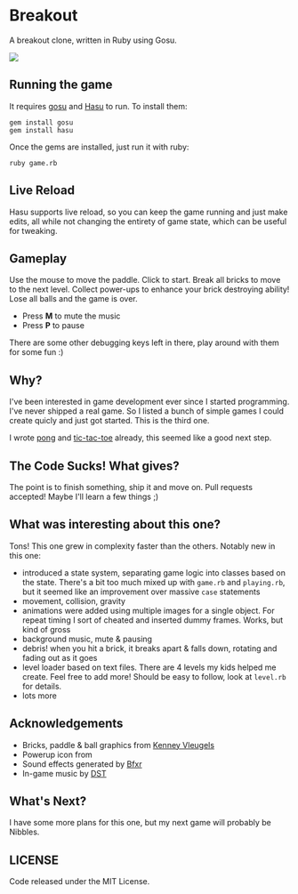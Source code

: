 # Breakout

A breakout clone, written in Ruby using Gosu.

![](https://raw.githubusercontent.com/subdigital/breakout/master/breakout.gif)

## Running the game

It requires [gosu](https://www.libgosu.org) and [Hasu](https://github.com/michaelfairley/hasu) to run. To install them:

```
gem install gosu
gem install hasu
```

Once the gems are installed, just run it with ruby:

```
ruby game.rb
```

## Live Reload

Hasu supports live reload, so you can keep the game running and just make edits, all while not changing the entirety of game state, which can be useful for tweaking.


## Gameplay

Use the mouse to move the paddle. Click to start. Break all bricks to move to the next level. Collect power-ups to enhance your brick destroying ability! Lose all balls and the game is over.

- Press **M** to mute the music
- Press **P** to pause

There are some other debugging keys left in there, play around with them for some fun :)

## Why?

I've been interested in game development ever since I started programming. I've never shipped a real game. So I listed a bunch of simple games I could create quicly and just got started.
This is the third one.

I wrote [pong](https://github.com/subdigital/pong) and [tic-tac-toe](https://github.com/subdigital/tic-tac-toe) already, this seemed like a good next step.

## The Code Sucks! What gives?

The point is to finish something, ship it and move on. Pull requests accepted! Maybe I'll learn a few things ;)

## What was interesting about this one?

Tons! This one grew in complexity faster than the others. Notably new in this one:

- introduced a state system, separating game logic into classes based on the state. There's a bit too much mixed up with `game.rb` and `playing.rb`, but it seemed like an improvement over massive `case` statements
- movement, collision, gravity
- animations were added using multiple images for a single object. For repeat timing I sort of cheated and inserted dummy frames. Works, but kind of gross
- background music, mute & pausing
- debris! when you hit a brick, it breaks apart & falls down, rotating and fading out as it goes
- level loader based on text files. There are 4 levels my kids helped me create. Feel free to add more! Should be easy to follow, look at `level.rb` for details.
- lots more

## Acknowledgements

- Bricks, paddle & ball graphics from [Kenney Vleugels](www.kenney.nl)
- Powerup icon from 
- Sound effects generated by [Bfxr](http://www.bfxr.net)
- In-game music by [DST](http://dreade.com/nosoap/)

## What's Next?

I have some more plans for this one, but my next game will probably be Nibbles.

## LICENSE

Code released under the MIT License.
